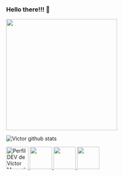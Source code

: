 ### Hello there!!! 👋
<img src="https://media1.tenor.com/images/3ad78457ce76be8ff1b3392382d49a70/tenor.gif" height="300"
width="300">

![Victor github stats](https://github-readme-stats.vercel.app/api?username=Victormbg&hide=contribs,prs)

<a href="https://dev.to/victormbg">
<img
src="https://d2fltix0v2e0sb.cloudfront.net/dev-badge.svg"
alt="Perfil DEV de Victor Manuel de Barros Garcia"
height="60"
width="60"
/>
</a>

<a href="https://www.linkedin.com/in/victor-manuel-373482164/">
<img
src="https://image.flaticon.com/icons/png/512/174/174857.png"
height="60"
width="60"
/>
</a>
<a href="https://web.facebook.com/victor.manuel.134">
<img
src="https://imagepng.org/wp-content/uploads/2017/09/facebook-icone-icon-1.png"
height="60"
width="60"
/>
</a>
<a href="https://github.com/Victormbg">
<img
src="https://img2.gratispng.com/20180716/tza/kisspng-github-computer-icons-clip-art-gits-5b4d20ab1f4131.145288281531781291128.jpg"
height="60"
width="60"
/>
</a>
